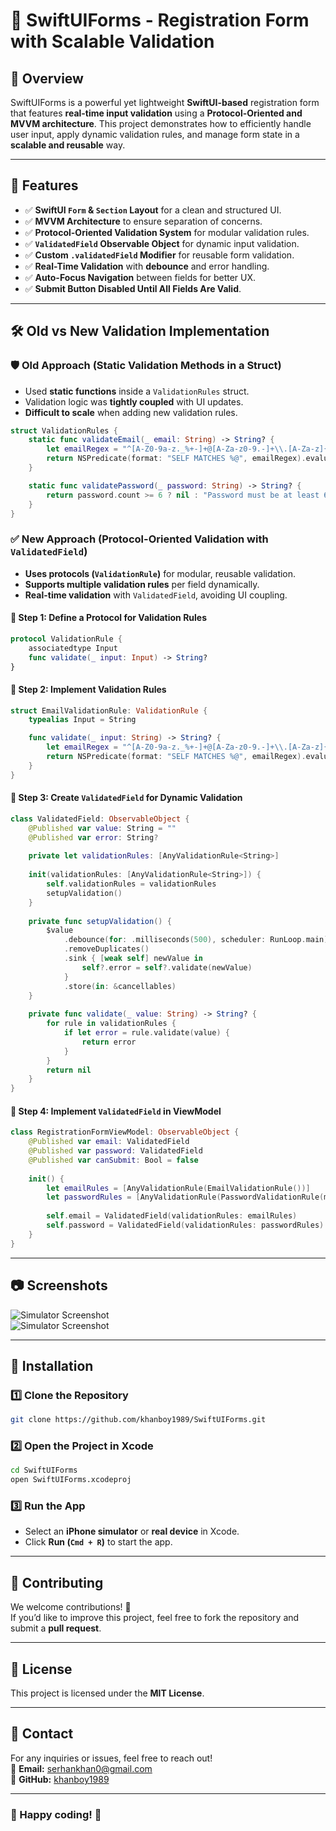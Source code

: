 # 📌 SwiftUIForms - Registration Form with Scalable Validation

## 📝 Overview  
SwiftUIForms is a powerful yet lightweight **SwiftUI-based** registration form that features **real-time input validation** using a **Protocol-Oriented and MVVM architecture**. This project demonstrates how to efficiently handle user input, apply dynamic validation rules, and manage form state in a **scalable and reusable** way.  

---

## 🚀 Features  
- ✅ **SwiftUI `Form` & `Section` Layout** for a clean and structured UI.  
- ✅ **MVVM Architecture** to ensure separation of concerns.  
- ✅ **Protocol-Oriented Validation System** for modular validation rules.  
- ✅ **`ValidatedField` Observable Object** for dynamic input validation.  
- ✅ **Custom `.validatedField` Modifier** for reusable form validation.  
- ✅ **Real-Time Validation** with **debounce** and error handling.    
- ✅ **Auto-Focus Navigation** between fields for better UX.  
- ✅ **Submit Button Disabled Until All Fields Are Valid**.  

---

## 🛠️ Old vs New Validation Implementation  

### 🛡️ Old Approach (Static Validation Methods in a Struct)  
- Used **static functions** inside a `ValidationRules` struct.  
- Validation logic was **tightly coupled** with UI updates.  
- **Difficult to scale** when adding new validation rules.  

```swift
struct ValidationRules {
    static func validateEmail(_ email: String) -> String? {
        let emailRegex = "^[A-Z0-9a-z._%+-]+@[A-Za-z0-9.-]+\\.[A-Za-z]{2,}$"
        return NSPredicate(format: "SELF MATCHES %@", emailRegex).evaluate(with: email) ? nil : "Invalid email format"
    }

    static func validatePassword(_ password: String) -> String? {
        return password.count >= 6 ? nil : "Password must be at least 6 characters"
    }
}
```

### ✅ New Approach (Protocol-Oriented Validation with `ValidatedField`)  
- **Uses protocols (`ValidationRule`)** for modular, reusable validation.  
- **Supports multiple validation rules** per field dynamically.  
- **Real-time validation** with `ValidatedField`, avoiding UI coupling.  

#### 🔹 Step 1: Define a Protocol for Validation Rules  
```swift
protocol ValidationRule {
    associatedtype Input
    func validate(_ input: Input) -> String?
}
```

#### 🔹 Step 2: Implement Validation Rules  
```swift
struct EmailValidationRule: ValidationRule {
    typealias Input = String

    func validate(_ input: String) -> String? {
        let emailRegex = "^[A-Z0-9a-z._%+-]+@[A-Za-z0-9.-]+\\.[A-Za-z]{2,}$"
        return NSPredicate(format: "SELF MATCHES %@", emailRegex).evaluate(with: input) ? nil : "Invalid email format"
    }
}
```

#### 🔹 Step 3: Create `ValidatedField` for Dynamic Validation  
```swift
class ValidatedField: ObservableObject {
    @Published var value: String = ""
    @Published var error: String?
    
    private let validationRules: [AnyValidationRule<String>]
    
    init(validationRules: [AnyValidationRule<String>]) {
        self.validationRules = validationRules
        setupValidation()
    }
    
    private func setupValidation() {
        $value
            .debounce(for: .milliseconds(500), scheduler: RunLoop.main)
            .removeDuplicates()
            .sink { [weak self] newValue in
                self?.error = self?.validate(newValue)
            }
            .store(in: &cancellables)
    }
    
    private func validate(_ value: String) -> String? {
        for rule in validationRules {
            if let error = rule.validate(value) {
                return error
            }
        }
        return nil
    }
}
```

#### 🔹 Step 4: Implement `ValidatedField` in ViewModel  
```swift
class RegistrationFormViewModel: ObservableObject {
    @Published var email: ValidatedField
    @Published var password: ValidatedField
    @Published var canSubmit: Bool = false
    
    init() {
        let emailRules = [AnyValidationRule(EmailValidationRule())]
        let passwordRules = [AnyValidationRule(PasswordValidationRule(minLength: 8))]
        
        self.email = ValidatedField(validationRules: emailRules)
        self.password = ValidatedField(validationRules: passwordRules)
    }
}
```

---

## 📷 Screenshots  
![Simulator Screenshot](https://github.com/user-attachments/assets/c0b10b96-f5e4-4eb9-95f8-130a14bd618f)  
![Simulator Screenshot](https://github.com/user-attachments/assets/475242be-80ca-47ff-90b4-ea255cef8f61)  

---

## 🔧 Installation  
### 1️⃣ Clone the Repository  
```bash
git clone https://github.com/khanboy1989/SwiftUIForms.git
```

### 2️⃣ Open the Project in Xcode  
```bash
cd SwiftUIForms
open SwiftUIForms.xcodeproj
```

### 3️⃣ Run the App  
- Select an **iPhone simulator** or **real device** in Xcode.  
- Click **Run (`Cmd + R`)** to start the app.  

---

## 👥 Contributing  
We welcome contributions! 🚀  
If you’d like to improve this project, feel free to fork the repository and submit a **pull request**.  

---

## 📝 License  
This project is licensed under the **MIT License**.  

---

## 📧 Contact  
For any inquiries or issues, feel free to reach out!  
📧 **Email:** serhankhan0@gmail.com  
🐙 **GitHub:** [khanboy1989](https://github.com/khanboy1989)  

---

### 🎉 Happy coding! 🚀

